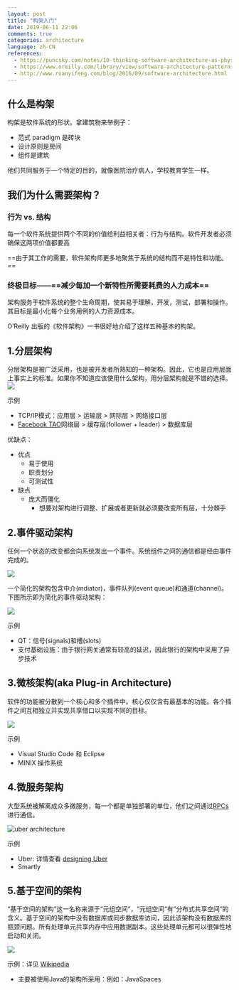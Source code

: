 ```yaml
---
layout: post
title: "构架入门"
date: 2019-06-11 22:06
comments: true
categories: architecture
language: zh-CN
references:
  - https://puncsky.com/notes/10-thinking-software-architecture-as-physical-buildings
  - https://www.oreilly.com/library/view/software-architecture-patterns/9781491971437/ch01.html
  - http://www.ruanyifeng.com/blog/2016/09/software-architecture.html
---
```


## 什么是构架

构架是软件系统的形状。拿建筑物来举例子：

* 范式 paradigm 是砖块
* 设计原则是房间
* 组件是建筑

他们共同服务于一个特定的目的，就像医院治疗病人，学校教育学生一样。

## 我们为什么需要架构？

### 行为 vs. 结构

每一个软件系统提供两个不同的价值给利益相关者：行为与结构。软件开发者必须确保这两项价值都要高

==由于其工作的需要，软件架构师更多地聚焦于系统的结构而不是特性和功能。==

### 终极目标——==减少每加一个新特性所需要耗费的人力成本==

架构服务于软件系统的整个生命周期，使其易于理解，开发，测试，部署和操作。
其目标是最小化每个业务用例的人力资源成本。



O’Reilly 出版的《软件架构》一书很好地介绍了这样五种基本的构架。



## 1.分层架构



分层架构是被广泛采用，也是被开发者所熟知的一种架构。因此，它也是应用层面上事实上的标准。如果你不知道应该使用什么架构，用分层架构就是不错的选择。
![](https://res.cloudinary.com/dohtidfqh/image/upload/v1557614663/web-guiguio/Software_Architecture_101.png)


示例

* TCP/IP模式：应用层 > 运输层 >  网际层 > 网络接口层
* [Facebook TAO](https://puncsky.com/notes/49-facebook-tao)网络层 > 缓存层(follower + leader) > 数据库层

优缺点：

* 优点
  * 易于使用
  * 职责划分
  * 可测试性
* 缺点
  * 庞大而僵化
    * 想要对架构进行调整、扩展或者更新就必须要改变所有层，十分棘手



## 2.事件驱动架构



任何一个状态的改变都会向系统发出一个事件。系统组件之间的通信都是经由事件完成的。

![](https://res.cloudinary.com/dohtidfqh/image/upload/v1557614663/web-guiguio/software-architecture-101-event-driven.png)

一个简化的架构包含中介(mdiator)，事件队列(event queue)和通道(channel)。下图所示即为简化的事件驱动架构：

![](https://res.cloudinary.com/dohtidfqh/image/upload/v1557614663/web-guiguio/software-architecture-101-event-driven-simplified.png)

示例

* QT：信号(signals)和槽(slots)
* 支付基础设施：由于银行网关通常有较高的延迟，因此银行的架构中采用了异步技术



## 3.微核架构(aka Plug-in Architecture)



软件的功能被分散到一个核心和多个插件中。核心仅仅含有最基本的功能。各个插件之间互相独立并实现共享借口以实现不同的目标。

![](https://res.cloudinary.com/dohtidfqh/image/upload/v1557614663/web-guiguio/software-architecture-101-micro-kernel.png)


示例

* Visual Studio Code 和 Eclipse
* MINIX 操作系统



## 4.微服务架构



大型系统被解离成众多微服务，每一个都是单独部署的单位，他们之间通过[RPCs](/blog/2016-02-13-crack-the-system-design-interview#21-communication)进行通信。

![uber architecture](https://res.cloudinary.com/dohtidfqh/image/upload/v1546574738/web-guiguio/uber-architecture_2.jpg)



示例

* Uber: 详情查看 [designing Uber](https://puncsky.com/notes/120-designing-uber)
* Smartly



## 5.基于空间的架构



“基于空间的架构”这一名称来源于“元组空间”，“元组空间“有”分布式共享空间“的含义。基于空间的架构中没有数据库或同步数据库访问，因此该架构没有数据库的瓶颈问题。所有处理单元共享内存中应用数据副本。这些处理单元都可以很弹性地启动和关闭。

![](https://res.cloudinary.com/dohtidfqh/image/upload/v1557614663/web-guiguio/software-architecture-101-space-based.png)


示例：详见 [Wikipedia](https://en.wikipedia.org/wiki/Tuple_space#Example_usage)

- 主要被使用Java的架构所采用：例如：JavaSpaces
